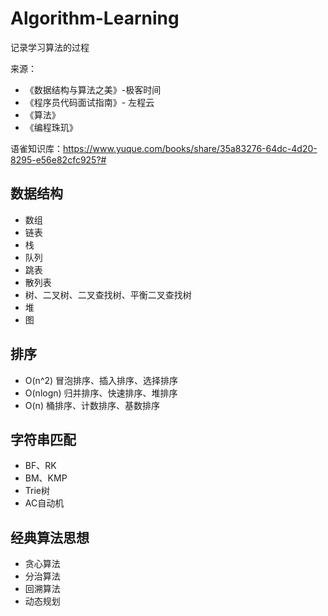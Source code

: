# Algorithm-Learning
记录学习算法的过程

来源：
* 《数据结构与算法之美》-极客时间
* 《程序员代码面试指南》- 左程云
* 《算法》
* 《编程珠玑》

语雀知识库：https://www.yuque.com/books/share/35a83276-64dc-4d20-8295-e56e82cfc925?#

## 数据结构
* 数组
* 链表
* 栈
* 队列
* 跳表
* 散列表
* 树、二叉树、二叉查找树、平衡二叉查找树
* 堆
* 图

## 排序
* O(n^2) 冒泡排序、插入排序、选择排序
* O(nlogn) 归并排序、快速排序、堆排序
* O(n) 桶排序、计数排序、基数排序

## 字符串匹配
* BF、RK
* BM、KMP
* Trie树
* AC自动机

## 经典算法思想
* 贪心算法
* 分治算法
* 回溯算法
* 动态规划

